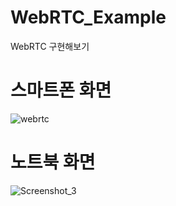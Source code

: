 # WebRTC_Example
WebRTC 구현해보기

# 스마트폰 화면
![webrtc](https://user-images.githubusercontent.com/57673241/125184323-9e40a180-e257-11eb-8de5-a4aa48b27ba2.jpg)

# 노트북 화면
![Screenshot_3](https://user-images.githubusercontent.com/57673241/125184335-bdd7ca00-e257-11eb-9a7d-b4ecef8f4b78.jpg)
